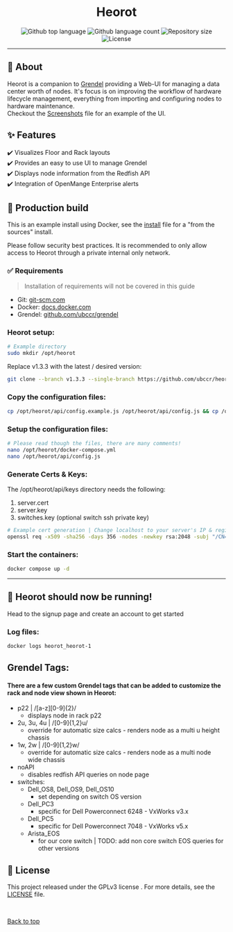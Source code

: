 <h1 align="center">Heorot</h1>

<div align="center">
  <img alt="Github top language" src="https://img.shields.io/github/languages/top/ubccr/heorot?color=1565c0">

  <img alt="Github language count" src="https://img.shields.io/github/languages/count/ubccr/heorot?color=1565c0">

  <img alt="Repository size" src="https://img.shields.io/github/repo-size/ubccr/heorot?color=1565c0">

  <img alt="License" src="https://img.shields.io/github/license/ubccr/heorot?color=1565c0">

  <!-- <img alt="Github issues" src="https://img.shields.io/github/issues/ubccr/heorot?color=1565c0" /> -->

  <!-- <img alt="Github forks" src="https://img.shields.io/github/forks/ubccr/heorot?color=1565c0" /> -->

  <!-- <img alt="Github stars" src="https://img.shields.io/github/stars/ubccr/heorot?color=1565c0" /> -->
</div>

<!-- Status  -->
<!-- <hr> -->
 <!-- <h2 align="center">
	🚧  Heorot is under construction...  🚧
</h2> -->

<hr>

## :dart: About

Heorot is a companion to [Grendel](https://github.com/ubccr/grendel) providing a Web-UI for managing a data center worth of nodes. It's focus is on improving the workflow of hardware lifecycle management, everything from importing and configuring nodes to hardware maintenance.\
Checkout the [Screenshots](screenshots.MD) file for an example of the UI.

## :sparkles: Features

:heavy_check_mark: Visualizes Floor and Rack layouts \
:heavy_check_mark: Provides an easy to use UI to manage Grendel \
:heavy_check_mark: Displays node information from the Redfish API \
:heavy_check_mark: Integration of OpenMange Enterprise alerts

## :checkered_flag: Production build

This is an example install using Docker, see the [install](INSTALL.MD) file for a "from the sources" install.

Please follow security best practices. It is recommended to only allow access to Heorot through a private internal only network.

### :white_check_mark: Requirements

> Installation of requirements will not be covered in this guide

- Git: [git-scm.com](https://git-scm.com)
- Docker: [docs.docker.com](https://docs.docker.com/engine/install/ubuntu/)
- Grendel: [github.com/ubccr/grendel](https://github.com/ubccr/grendel)

### Heorot setup:

```bash
# Example directory
sudo mkdir /opt/heorot
```

Replace v1.3.3 with the latest / desired version:

```bash
git clone --branch v1.3.3 --single-branch https://github.com/ubccr/heorot.git /opt/heorot
```

### Copy the configuration files:

```bash
cp /opt/heorot/api/config.example.js /opt/heorot/api/config.js && cp /opt/heorot/docker-compose.example.yml /opt/heorot/docker-compose.yml
```

### Setup the configuration files:

```bash
# Please read though the files, there are many comments!
nano /opt/heorot/docker-compose.yml
nano /opt/heorot/api/config.js
```

### Generate Certs & Keys:

The /opt/heorot/api/keys directory needs the following:

1. server.cert
2. server.key
3. switches.key (optional switch ssh private key)

```bash
# Example cert generation | Change localhost to your server's IP & region info
openssl req -x509 -sha256 -days 356 -nodes -newkey rsa:2048 -subj "/CN=localhost/C=US/L=New York" -keyout server.key -out server.cert
```

### Start the containers:

```bash
docker compose up -d
```

---

## :tada: Heorot should now be running!

Head to the signup page and create an account to get started

### Log files:

```bash
docker logs heorot_heorot-1
```

## Grendel Tags:

#### There are a few custom Grendel tags that can be added to customize the rack and node view shown in Heorot:

- p22 | /[a-z][0-9]{2}/
  - displays node in rack p22
- 2u, 3u, 4u | /[0-9]{1,2}u/
  - override for automatic size calcs - renders node as a multi u height chassis
- 1w, 2w | /[0-9]{1,2}w/
  - override for automatic size calcs - renders node as a multi node wide chassis
- noAPI
  - disables redfish API queries on node page
- switches:
  - Dell_OS8, Dell_OS9, Dell_OS10
    - set depending on switch OS version
  - Dell_PC3
    - specific for Dell Powerconnect 6248 - VxWorks v3.x
  - Dell_PC5
    - specific for Dell Powerconnect 7048 - VxWorks v5.x
  - Arista_EOS
    - for our core switch | TODO: add non core switch EOS queries for other versions

## :memo: License

This project released under the GPLv3 license . For more details, see the [LICENSE](LICENSE.md) file.

&#xa0;

<a href="#top">Back to top</a>
